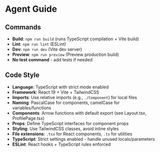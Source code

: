 # Agent Guide

## Commands
- **Build**: `npm run build` (runs TypeScript compilation + Vite build)
- **Lint**: `npm run lint` (ESLint)
- **Dev**: `npm run dev` (Vite dev server)
- **Preview**: `npm run preview` (Preview production build)
- **No test command** - add tests if needed

## Code Style
- **Language**: TypeScript with strict mode enabled
- **Framework**: React 19 + Vite + TailwindCSS
- **Imports**: Use relative imports (e.g., `./Component`) for local files
- **Naming**: PascalCase for components, camelCase for variables/functions
- **Components**: Arrow functions with default export (see Layout.tsx, ProfilePage.tsx)
- **Props**: Define TypeScript interfaces for component props
- **Styling**: Use TailwindCSS classes, avoid inline styles
- **File extensions**: `.tsx` for React components, `.ts` for utilities
- **TypeScript**: Strict settings enabled - handle unused locals/parameters
- **ESLint**: React hooks + TypeScript rules enforced